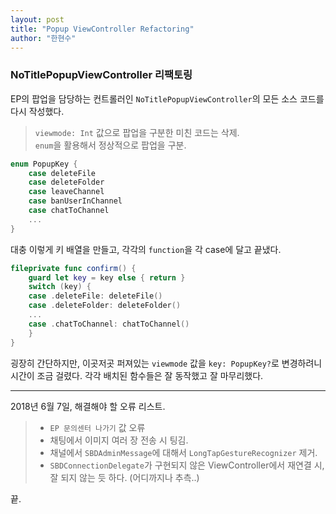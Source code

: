 ```yaml
---
layout: post
title: "Popup ViewController Refactoring"
author: "한현수"
---
```


### **NoTitlePopupViewController** 리팩토링
EP의 팝업을 담당하는 컨트롤러인 `NoTitlePopupViewController`의 모든 소스 코드를 다시 작성했다.  

>  `viewmode: Int` 값으로 팝업을 구분한 미친 코드는 삭제.  
>  `enum`을 활용해서 정상적으로 팝업을 구분.

```swift
enum PopupKey {
	case deleteFile
	case deleteFolder
	case leaveChannel
	case banUserInChannel
	case chatToChannel
	...
}
```

대충 이렇게 키 배열을 만들고, 각각의 `function`을 각 case에 달고 끝냈다. 

```swift
fileprivate func confirm() {
	guard let key = key else { return }
	switch (key) {
	case .deleteFile: deleteFile()
	case .deleteFolder: deleteFolder()
	...
	case .chatToChannel: chatToChannel()
	}
}
```

굉장히 간단하지만, 이곳저곳 퍼져있는 `viewmode` 값을 `key: PopupKey?`로 변경하려니 시간이 조금 걸렸다. 각각 배치된 함수들은 잘 동작했고 잘 마무리했다.
  
  
---
  
  
2018년 6월 7일, 해결해야 할 오류 리스트.  

> - `EP 문의센터 나가기` 값 오류  
> - 채팅에서 이미지 여러 장 전송 시 팅김.
> - 채널에서 `SBDAdminMessage`에 대해서 `LongTapGestureRecognizer` 제거.
> - `SBDConnectionDelegate`가 구현되지 않은 ViewController에서 재연결 시, 잘 되지 않는 듯 하다. (어디까지나 추측..)


끝.
